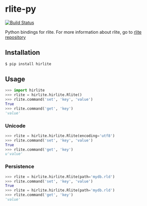 # rlite-py

[![Build Status](https://travis-ci.org/seppo0010/rlite-py.svg?branch=master)](https://travis-ci.org/seppo0010/rlite-py)

Python bindings for rlite. For more information about rlite, go to
[rlite repository](https://github.com/seppo0010/rlite)

## Installation

```bash
$ pip install hirlite
```

## Usage

```python
>>> import hirlite
>>> rlite = hirlite.hirlite.Rlite()
>>> rlite.command('set', 'key', 'value')
True
>>> rlite.command('get', 'key')
'value'
```

### Unicode

```python
>>> rlite = hirlite.hirlite.Rlite(encoding='utf8')
>>> rlite.command('set', 'key', 'value')
True
>>> rlite.command('get', 'key')
u'value'
```

### Persistence

```python
>>> rlite = hirlite.hirlite.Rlite(path='mydb.rld')
>>> rlite.command('set', 'key', 'value')
True
>>> rlite = hirlite.hirlite.Rlite(path='mydb.rld')
>>> rlite.command('get', 'key')
'value'
```
